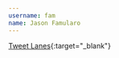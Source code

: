 ---username: famname: Jason Famularo---[Tweet Lanes](https://play.google.com/store/apps/details?id=com.tweetlanes.android){:target="_blank"}